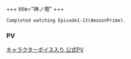 +++
title="神ノ塔"
+++

```
Completed watching Episode1-13(AmazonPrime).
```
### PV
[キャラクターボイス入り 公式PV](https://www.youtube.com/watch?v=Q1CNgTrSZYw)

